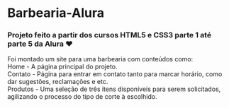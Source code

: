 # Barbearia-Alura <br>
### Projeto feito a partir dos cursos HTML5 e CSS3 parte 1 até parte 5 da Alura ❤ <br>

Foi montado um site para uma barbearia com conteúdos como: <br>
Home - A página principal do projeto. <br>
Contato - Página para entrar em contato tanto para marcar horário, como dar sugestões, reclamações e etc. <br>
Produtos - Uma seleção de três itens disponíveis para serem solicitados, agilizando o processo do tipo de corte à escolhido.
